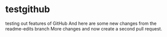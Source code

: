 # testgithub
testing out features of GitHub
And here are some new changes from the readme-edits branch
More changes and now create a second pull request.
